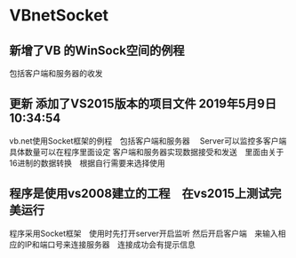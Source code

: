 # VBnetSocket
## 新增了VB 的WinSock空间的例程
包括客户端和服务器的收发

## 更新 添加了VS2015版本的项目文件 2019年5月9日10:34:54
vb.net使用Socket框架的例程　包括客户端和服务器　
Server可以监控多客户端　具体数量可以在程序里面设定
客户端和服务器实现数据接受和发送　里面由关于16进制的数据转换　根据自行需要来选择使用

## 程序是使用vs2008建立的工程　在vs2015上测试完美运行
程序采用Socket框架　使用时先打开server开启监听
然后开启客户端　来输入相应的IP和端口号来连接服务器　连接成功会有提示信息

